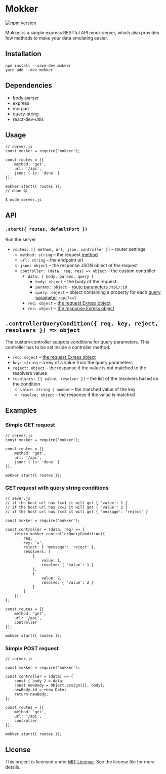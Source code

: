 # Mokker
[
    ![npm version](https://d25lcipzij17d.cloudfront.net/badge.svg?id=js&type=6&v=0.1.1&x2=0)
](https://www.npmjs.com/package/mokker)

Mokker is a simple express RESTful API mock server, which also provides few methods to make your data emulating easier.

## Installation
```
npm install --save-dev mokker
yarn add --dev mokker
```

## Dependencies
- body-parser
- express
- morgan
- query-string
- react-dev-utils

## Usage

```
// server.js
const mokker = require('mokker');

const routes = [{
    method: 'get',
    url: '/api',
    json: { is: 'done' }
}];

mokker.start({ routes });
// done 😍
```

`$ node server.js`

## API

### `.start({ routes, defaultPort })`

Run the server

- `routes: [{ method, url, json, controller }]` – router settings
  - `method: string` – the request [method](https://developer.mozilla.org/en-US/docs/Web/HTTP/Methods)
  - `url: string` – the endpoint url
  - `json: object` – the response JSON object of the request
  - `controller: (data, req, res) => object` – the custom controller
    - `data: { body, params, query }`
      - `body: object` – the body of the request
      - `params: object` – [route parameters](http://expressjs.com/en/guide/routing.html#route-parameters) `/api/:id`
      - `query: object` – object containing a property for each [query parameter](http://expressjs.com/en/api.html#req.query) `/api?x=1`
    - `req: object` – [the request Exress object](http://www.murvinlai.com/req-and-res-in-nodejs.html)
    - `res: object` – [the response Exress object](http://www.murvinlai.com/req-and-res-in-nodejs.html)

## `.controllerQueryCondition({ req, key, reject, resolvers }) => object`

The custom controller suppots conditions for query parameters. This controller has to be set inside a controller method.

- `req: object` – [the request Exress object](http://www.murvinlai.com/req-and-res-in-nodejs.html)
- `key: string` – a key of a value from the query parameters
- `reject: object` – the response if the value is not matched to the resolvers values
- `resolvers: [{ value, resolver }]` – the list of the resolvers based on the condition
  - `value: string | number` – the matched value of the key
  - `resolve: object` – the response if the value is matched

## Examples
### Simple GET request
```
// server.js
const mokker = require('mokker');

const routes = [{
    method: 'get',
    url: '/api',
    json: { is: 'done' }
}];

mokker.start({ routes });
```

### GET request with query string conditions
```
// sever.js
// if the host url has ?x=1 it will get { 'value': 1 }
// if the host url has ?x=2 it will get { 'value': 2 }
// if the host url has ?x=3 it will get { 'message': 'reject' }

const mokker = require('mokker');

const controller = (data, req) => {
    return mokker.controllerQueryCondition({
        req,
        key: 'x',
        reject: { 'message': 'reject' },
        resolvers: [
            {
                value: 1,
                resolve: { 'value': 1 }
            },
            {
                value: 2,
                resolve: { 'value': 2 }
            }
        ]
    });
};

const routes = [{
    method: 'get',
    url: '/api',
    controller
}];

mokker.start({ routes });
```
### Simple POST request
```
// server.js

const mokker = require('mokker');

const controller = (data) => {
    const { body } = data;
    const newBody = Object.assign({}, body);
    newBody.id = +new Date;
    return newBody;
};

const routes = [{
    method: 'get',
    url: '/api',
    controller
}];

mokker.start({ routes });
```


## License
This project is licensed under [MIT License](https://github.com/fidelman/mokker/blob/master/LICENSE.md). See the license file for more details.
